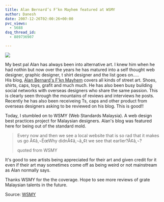 ```yaml
---
title: Alan Bernard’s F’kn Mayhem featured at WSMY
author: Danesh
date: 2007-12-26T02:00:26+00:00
pvc_views:
  - 5688
dsq_thread_id:
  - 889736907

---
```

![][1]

My best pal Alan has always been into alternative art. I knew him when he had nothin but now over the years he has matured into a self thought web designer, graphic designer, t shirt designer and the list goes on&#8230;..  
His blog, [Alan Bernard's F'kn Mayhem][2] covers all kinds of street art. Shoes, shirts, caps, toys, grafit and much much. He has also been busy building social networks with overseas designers who share the same passion. This is clearly seen through the mountains of reviews and interviews he posts. Recently he has also been receiveing Ts, caps and other product from overseas designers asking to be reviewed on his blog. This is good!!

Today, I stumbled on to WSMY (Web Standards Malaysia). A web design best practices project for Malaysian designers. Alan's blog was featured here for being out of the standard mold.

> Every now and then we see a local website that is so rad that it makes us go Ã¢â‚¬ËœWhy didnÃ¢â‚¬â„¢t we see that earlier?Ã¢â‚¬?
> 
> quoted from WSMY

It's good to see artists being appreciated for their art and given credit for it even if their art may sometimes come off as being weird or not mainstream as Alan normally says.

Thanks WSMY for the the coverage. Hope to see more reviews of grate Malaysian talents in the future.

Source: [WSMY][3]

 [1]: http://img175.imageshack.us/img175/9466/34vk2.jpg
 [2]: http://alanbernard.com/mayhem/
 [3]: http://www.wsmy.org/creativity/alan-bernards-fkn-mayhem